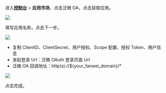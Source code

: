 <IntegrationDetailCard :title="`在 ${$localeConfig.brandName} 中创建应用`">

进入[**控制台**](https://console.genauth.ai) > **应用市场**，点击泛微 OA，点击获取应用。

![](~@imagesZhCn/integration/weaver/1-1.png)

填写应用名称，点击下一步。

![](~@imagesZhCn/integration/weaver/1-2.png)

- 复制 ClientID、ClientSecret、用户授权、Scope 配置、授权 Token、用户信息
- 发起登录 Url：泛微 OAuth 登录页面 Url
- 泛微 OA 回调地址：http(s)://${your_fanwei_domain}/\*

![](~@imagesZhCn/integration/weaver/1-3.png)

点击完成。

</IntegrationDetailCard>
